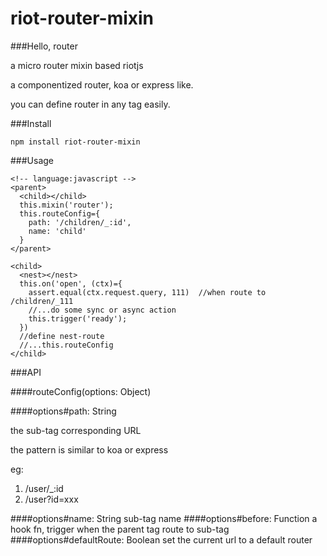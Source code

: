 # riot-router-mixin

###Hello, router

a micro router mixin based riotjs

a componentized router, koa or express like.
    
you can define router in any tag easily.

###Install

    npm install riot-router-mixin
  
###Usage

    <!-- language:javascript -->
    <parent>
      <child></child>
      this.mixin('router');
      this.routeConfig={
        path: '/children/_:id',
        name: 'child'
      }
    </parent>
    
    <child>
      <nest></nest>
      this.on('open', (ctx)={
        assert.equal(ctx.request.query, 111)  //when route to /children/_111
        //...do some sync or async action
        this.trigger('ready');
      })
      //define nest-route
      //...this.routeConfig
    </child>
    
###API

####routeConfig(options: Object)

####options#path: String

the sub-tag corresponding URL

the pattern is similar to koa or express

eg: 

1. /user/_:id
2. /user?id=xxx

####options#name: String
sub-tag name
####options#before: Function
a hook fn, trigger when the parent tag route to sub-tag
####options#defaultRoute: Boolean
set the current url to a default router


    
